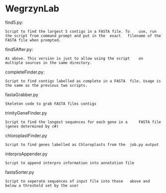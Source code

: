 WegrzynLab
==========

find5.py:

	Script to find the largest 5 contigs in a FASTA file. To 	use, run the script from command prompt and put in the 	exact	filename of the FASTA file when prompted.

find5After.py:

	As above. This version is just to allow using the script 	on multiple sources in the same directory.

completeFinder.py:

	Script to find contigs labelled as complete in a FASTA 	file. Usage is the same as the previous two scripts.

fastaGrabber.py

	Skeleton code to grab FASTA files contigs

trinityGeneFinder.py

	Script to find the longest sequences for each gene in a 	FASTA file (genes determined by c#)

chloroplastFinder.py

	Script to find genes labelled as Chloroplasts from the 	job.py output

interproAppender.py

	Script to append interpro information into annotation file

fastaSorter.py

	Script to seperate sequences of input file into those 	above and below a threshold set by the user
